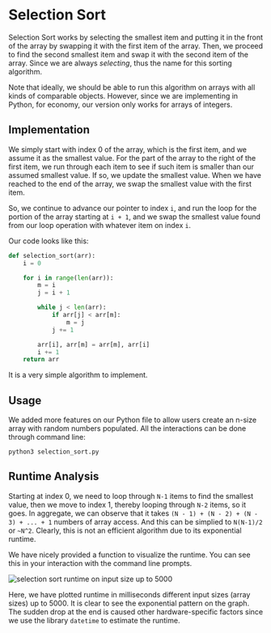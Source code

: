 # Selection Sort

Selection Sort works by selecting the smallest item and putting it in the front of the array by swapping it with the first item of the array. Then, we proceed to find the second smallest item and swap it with the second item of the array. Since we are always _selecting_, thus the name for this sorting algorithm. 

Note that ideally, we should be able to run this algorithm on arrays with all kinds of comparable objects. However, since we are implementing in Python, for economy, our version only works for arrays of integers.

## Implementation

We simply start with index 0 of the array, which is the first item, and we assume it as the smallest value. For the part of the array to the right of the first item, we run through each item to see if such item is smaller than our assumed smallest value. If so, we update the smallest value. When we have reached to the end of the array, we swap the smallest value with the first item.

So, we continue to advance our pointer to index `i`, and run the loop for the portion of the array starting at `i + 1`, and we swap the smallest value found from our loop operation with whatever item on index `i`.

Our code looks like this:

```python
def selection_sort(arr):
    i = 0

    for i in range(len(arr)):
        m = i
        j = i + 1

        while j < len(arr):
            if arr[j] < arr[m]:
                m = j
            j += 1

        arr[i], arr[m] = arr[m], arr[i]
        i += 1
    return arr
```

It is a very simple algorithm to implement. 

## Usage

We added more features on our Python file to allow users create an n-size array with random numbers populated. All the interactions can be done through command line:

```
python3 selection_sort.py
```

## Runtime Analysis

Starting at index 0, we need to loop through `N-1` items to find the smallest value, then we move to index 1, thereby looping through `N-2` items, so it goes. In aggregate, we can observe that it takes `(N - 1) + (N - 2) + (N - 3) + ... + 1` numbers of array access. And this can be simplied to `N(N-1)/2` or `~N^2`. Clearly, this is not an efficient algorithm due to its exponential runtime.

We have nicely provided a function to visualize the runtime. You can see this in your interaction with the command line prompts.


![selection sort runtime on input size up to 5000](https://imgur.com/WGbUt6b.png)

Here, we have plotted runtime in milliseconds different input sizes (array sizes) up to 5000. It is clear to see the exponential pattern on the graph. The sudden drop at the end is caused other hardware-specific factors since we use the library `datetime` to estimate the runtime.
